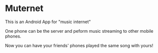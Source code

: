# Muternet
This is an Android App for "music internet"

One phone can be the server and peform music streaming to other mobile phones.

Now you can have your friends' phones played the same song with yours!
